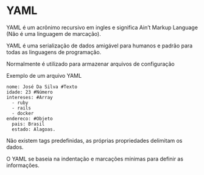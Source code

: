 # YAML
YAML é um acrônimo recursivo em ingles e significa Ain’t Markup Language (Não é uma linguagem de marcação).

YAML é uma serialização de dados amigável para humanos e padrão para todas as linguagens de programação.

Normalmente é utilizado para armazenar arquivos de configuração

Exemplo de um arquivo YAML
```
nome: José Da Silva #Texto
idade: 23 #Número
intereses: #Array
  - ruby
  - rails
  - docker
endereco: #Objeto
  pais: Brasil
  estado: Alagoas.
```

Não existem tags predefinidas, as próprias propriedades delimitam os dados.

O YAML se baseia na indentação e marcações mínimas para definir as informações.
